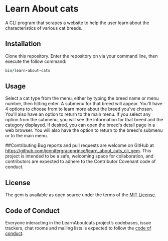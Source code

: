 # Learn About cats

A CLI program that scrapes a website to help the user learn about the characteristics of various cat breeds.  

## Installation

Clone this repository.
Enter the repository on via your command line, then execute the follow command:

```ruby
bin/learn-about-cats
```

## Usage

Select a cat type from the menu, either by typing the breed name or menu number, then hitting enter.
A submenu for that breed will appear. You'll have 4 options to choose from to learn more about the breed you've chosen. You'll also have an option to return to the main menu. If you select any option from the submenu, you will see the information for that breed and the category displayed.  If desired, you can open the breed's detail page in a web browser.  You will also have the option to return to the breed's submenu or to the main menu.

##Contributing
Bug reports and pull requests are welcome on GitHub at https://github.com/jennifergraceprince/learn_about_cats_cli_gem. This project is intended to be a safe, welcoming space for collaboration, and contributors are expected to adhere to the Contributor Covenant code of conduct.

## License

The gem is available as open source under the terms of the [MIT License](https://opensource.org/licenses/MIT).

## Code of Conduct

Everyone interacting in the LearnAboutcats project’s codebases, issue trackers, chat rooms and mailing lists is expected to follow the [code of conduct](https://github.com/jennifergraceprince/learn_about_cats_cli_gem/CODE_OF_CONDUCT.md).
